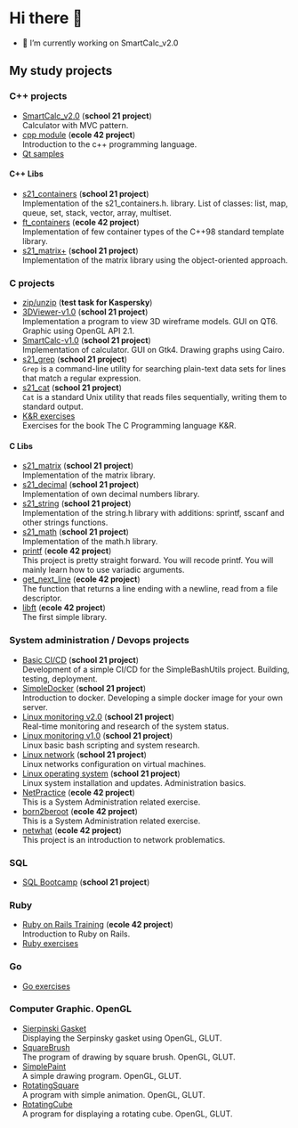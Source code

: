# Hi there 👋

- 🔭 I’m currently working on SmartCalc_v2.0

## My study projects

### C++ projects
- [SmartCalc_v2.0](https://github.com/Vojan-Najov/SmartCalc_v2.0) (**school 21 project**) \
  Calculator with MVC pattern. 
- [cpp module](https://github.com/Vojan-Najov/cpp_module) (**ecole 42 project**) \
  Introduction to the c++ programming language.
- [Qt samples](https://github.com/Vojan-Najov/qt_examples)
  
 #### C++ Libs
 - [s21_containers](https://github.com/Vojan-Najov/s21_containers) (**school 21 project**) \
   Implementation of the s21_containers.h. library. List of classes: list, map, queue, set, stack, vector, array, multiset.
 - [ft_containers](https://github.com/Vojan-Najov/ft_containers/) (**ecole 42 project**) \
   Implementation of few container types of the C++98 standard template library. 
 - [s21_matrix+](https://github.com/Vojan-Najov/s21_matrixplus) (**school 21 project**) \
   Implementation of the matrix library using the object-oriented approach.

### C projects

- [zip/unzip](https://github.com/Vojan-Najov/zip_unzip) (**test task for Kaspersky**)
- [3DViewer-v1.0](https://github.com/Vojan-Najov/3DViewer_v1.0) (**school 21 project**) \
  Implementation a program to view 3D wireframe models. GUI on QT6. Graphic using OpenGL API 2.1.
- [SmartCalc-v1.0](https://github.com/Vojan-Najov/SmartCalc_v1.0) (**school 21 project**) \
  Implementation of calculator. GUI on Gtk4. Drawing graphs using Cairo.
- [s21_grep](https://github.com/Vojan-Najov/s21_grep) (**school 21 project**) \
  `Grep` is a command-line utility for searching plain-text data sets for lines that match a regular expression.
- [s21_cat](https://github.com/Vojan-Najov/cat) (**school 21 project**) \
  `Cat` is a standard Unix utility that reads files sequentially, writing them to standard output.
- [K&R exercises](https://github.com/Vojan-Najov/KR_exercises) \
  Exercises for the book The C Programming language K&R. 
 
 #### C Libs
 - [s21_matrix](https://github.com/Vojan-Najov/s21_matrix) (**school 21 project**) \
   Implementation of the matrix library.
 - [s21_decimal](https://github.com/Vojan-Najov/s21_decimal) (**school 21 project**) \
   Implementation of own decimal numbers library.
 - [s21_string](https://github.com/Vojan-Najov/s21_string) (**school 21 project**) \
   Implementation of the string.h library with additions: sprintf, sscanf and other strings functions.
 - [s21_math](https://github.com/Vojan-Najov/s21_math) (**school 21 project**) \
   Implementation of the math.h library.
 - [printf](https://github.com/Vojan-Najov/printf) (**ecole 42 project**) \
   This project is pretty straight forward. You will recode printf. You will mainly learn how to use variadic arguments.
 - [get_next_line](https://github.com/Vojan-Najov/get_next_line) (**ecole 42 project**) \
   The function that returns a line ending with a newline, read from a file descriptor.
 - [libft](https://github.com/Vojan-Najov/libft) (**ecole 42 project**) \
   The first simple library.

### System administration / Devops projects
- [Basic CI/CD](https://github.com/Vojan-Najov/CICD) (**school 21 project**) \
  Development of a simple CI/CD for the SimpleBashUtils project. Building, testing, deployment.
- [SimpleDocker](https://github.com/Vojan-Najov/SimpleDocker) (**school 21 project**) \
  Introduction to docker. Developing a simple docker image for your own server. 
- [Linux monitoring v2.0](https://github.com/Vojan-Najov/Linux_monitoring_v2.0) (**school 21 project**) \
  Real-time monitoring and research of the system status.
- [Linux monitoring v1.0](https://github.com/Vojan-Najov/Linux_monitoring_v1.0) (**school 21 project**) \
  Linux basic bash scripting and system research.
- [Linux network](https://github.com/Vojan-Najov/Linux_network) (**school 21 project**) \
  Linux networks configuration on virtual machines.
- [Linux operating system](https://github.com/Vojan-Najov/Linux_operating_system) (**school 21 project**) \
  Linux system installation and updates. Administration basics.
- [NetPractice](https://github.com/Vojan-Najov/net_practice) (**ecole 42 project**) \
  This is a System Administration related exercise.
- [born2beroot](https://github.com/Vojan-Najov/born2beroot) (**ecole 42 project**) \
  This is a System Administration related exercise.
- [netwhat](https://github.com/Vojan-Najov/netwhat) (**ecole 42 project**) \
  This project is an introduction to network problematics.

### SQL
- [SQL Bootcamp](https://github.com/Vojan-Najov/SQL_Bootcamp) (**school 21 project**)

### Ruby
- [Ruby on Rails Training](https://github.com/Vojan-Najov/Ruby_on_Rails_training) (**ecole 42 project**) \
  Introduction to Ruby on Rails.
- [Ruby exercises](https://github.com/Vojan-Najov/ruby_exercises)

### Go
- [Go exercises](https://github.com/Vojan-Najov/go_exercises)

### Computer Graphic. OpenGL
- [Sierpinski Gasket](https://github.com/Vojan-Najov/Sierpinski_Gasket) \
  Displaying the Serpinsky gasket using OpenGL, GLUT.
- [SquareBrush](https://github.com/Vojan-Najov/SquareBrush) \
  The program of drawing by square brush. OpenGL, GLUT.
- [SimplePaint](https://github.com/Vojan-Najov/SimplePaint) \
  A simple drawing program. OpenGL, GLUT.
- [RotatingSquare](https://github.com/Vojan-Najov/RotatingSquare) \
  A program with simple animation. OpenGL, GLUT.
- [RotatingCube](https://github.com/Vojan-Najov/RotatingCube) \
  A program for displaying a rotating cube. OpenGL, GLUT.

<!--
**Vojan-Najov/Vojan-Najov** is a ✨ _special_ ✨ repository because its `README.md` (this file) appears on your GitHub profile.

Here are some ideas to get you started:

- 🔭 I’m currently working on ...
- 🌱 I’m currently learning ...
- 👯 I’m looking to collaborate on ...
- 🤔 I’m looking for help with ...
- 💬 Ask me about ...
- 📫 How to reach me: ...
- 😄 Pronouns: ...
- ⚡ Fun fact: ...
-->
